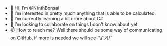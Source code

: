 - 👋 Hi, I’m @NinthBonsai
- 👀 I’m interested in pretty much anything that is able to be calculated.
- 🌱 I’m currently learning a bit more about C#
- 💞️ I’m looking to collaborate on things I don't know about yet
- 📫 How to reach me? Well there should be some way of communicating on GitHub, if more is needed we will see ¯\\_(ツ)_/¯

<!---
NinthBonsai/NinthBonsai is a ✨ special ✨ repository because its `README.md` (this file) appears on your GitHub profile.
You can click the Preview link to take a look at your changes.
--->
